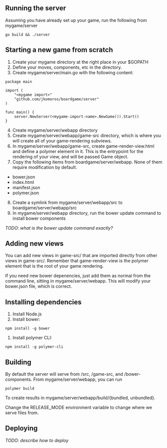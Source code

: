 
## Running the server

Assuming you have already set up your game, run the following from mygame/server

```go build && ./server```

## Starting a new game from scratch

1. Create your mygame directory at the right place in your $GOPATH
2. Define your moves, components, etc in the directory.
3. Create mygame/server/main.go with the following content:
```
package main

import (
	"<mygame import>"
	"github.com/jkomoros/boardgame/server"
)

func main() {
	server.NewServer(<mygame-import-name>.NewGame()).Start()
}
```
4. Create mygame/server/webapp directory
5. Create mygame/server/webapp/game-src directory, which is where you will create all of your game-rendering subviews.
6. In mygame/server/webapp/game-src, create game-render-view.html and define a polymer element in it. This is the entrypoint for the rendering of your view, and will be passed Game object.
7. Copy the following items from boardgame/server/webapp. None of them require modification by default.
* bower.json
* index.html
* manifest.json
* polymer.json
8. Create a symlink from mygame/server/webapp/src to boardgame/server/webapp/src
9. In mygame/server/webapp directory, run the bower update command to install bower components

_TODO: what is the bower update command exactly?_ 

## Adding new views

You can add new views in game-src/ that are imported directly from other views in game-src/. Remember that game-render-view is the polymer element that is the root of your game rendering.

If you need new bower depenencies, just add them as normal from the command line, sitting in mygame/server/webapp. This will modify your bower.json file, which is correct.

## Installing dependencies

1. Install Node.js
2. Install bower:

```
npm install -g bower
```

1. Install polymer CLI:

```
npm install -g polymer-cli
```

## Building

By default the server will serve from /src, /game-src, and /bower-components. From mygame/server/webapp, you can run

```
polymer build
```

To create results in mygame/server/webapp/build/{bundled, unbundled}. 

Change the RELEASE_MODE environment variable to change where we serve files from.

## Deploying

_TODO: describe how to deploy_